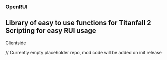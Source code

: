 ### OpenRUI

## Library of easy to use functions for Titanfall 2 Scripting for easy RUI usage

Clientside


// Currently empty placeholder repo, mod code will be added on init release